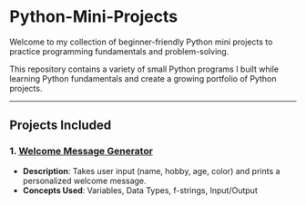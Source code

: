 # Python-Mini-Projects
Welcome to my collection of beginner-friendly Python mini projects to practice programming fundamentals and problem-solving.
 
This repository contains a variety of small Python programs I built while learning Python fundamentals and create a growing portfolio of Python projects.

---

## Projects Included

### 1️. [Welcome Message Generator](1-Welcome-Message-Generator)
- **Description**: Takes user input (name, hobby, age, color) and prints a personalized welcome message.  
- **Concepts Used**: Variables, Data Types, f-strings, Input/Output  

